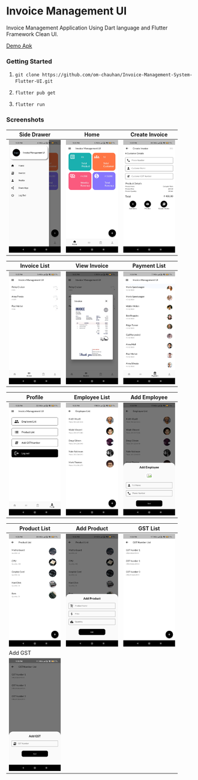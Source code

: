 <!-- @format -->

# Invoice Management UI

Invoice Management Application Using Dart language and Flutter Framework Clean UI.

[Demo Apk](demo_apk/app-release.apk)

### Getting Started

1. `git clone https://github.com/om-chauhan/Invoice-Management-System-Flutter-UI.git`

2. `flutter pub get`

3. `flutter run`

### Screenshots

| Side Drawer                                                     | Home                                                     | Create Invoice                                                     |
| --------------------------------------------------------------- | -------------------------------------------------------- | ------------------------------------------------------------------ |
| <img src="assets/screenshots/side-drawer.jpg" height="300em" /> | <img src="assets/screenshots/home.jpg" height="300em" /> | <img src="assets/screenshots/create-invoice.jpg" height="300em" /> |

| Invoice List                                                     | View Invoice                                                     | Payment List                                                     |
| ---------------------------------------------------------------- | ---------------------------------------------------------------- | ---------------------------------------------------------------- |
| <img src="assets/screenshots/invoice-list.jpg" height="300em" /> | <img src="assets/screenshots/view-invoice.jpg" height="300em" /> | <img src="assets/screenshots/payment-list.jpg" height="300em" /> |

| Profile                                                     | Employee List                                                     | Add Employee                                                     |
| ----------------------------------------------------------- | ----------------------------------------------------------------- | ---------------------------------------------------------------- |
| <img src="assets/screenshots/profile.jpg" height="300em" /> | <img src="assets/screenshots/employee-list.jpg" height="300em" /> | <img src="assets/screenshots/add-employee.jpg" height="300em" /> |

| Product List                                                     | Add Product                                                     | GST List                                                     |
| ---------------------------------------------------------------- | --------------------------------------------------------------- | ------------------------------------------------------------ |
| <img src="assets/screenshots/product-list.jpg" height="300em" /> | <img src="assets/screenshots/add-product.jpg" height="300em" /> | <img src="assets/screenshots/gst-list.jpg" height="300em" /> |
| Add GST                                                          |
| <img src="assets/screenshots/add-gst.jpg" height="300em" />      |
